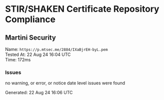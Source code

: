 # STIR/SHAKEN Certificate Repository Compliance

## Martini Security

Name: `https://p.mtsec.me/2884/IXaBjrEH-byL.pem`\
Tested At: 22 Aug 24 16:04 UTC\
Time: 172ms

### Issues

no warning, or error, or notice date level issues were found

Generated: 22 Aug 24 16:06 UTC